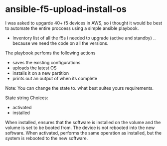 # ansible-f5-upload-install-os

I was asked to upgarde 40+ f5 devices in AWS, so i thought it would be best to automate the entire procoess using a simple ansible playbook. 

* Inventory list of all the f5s i needed to upgrade (active and standby) .. because we need the code on all the versions.

The playbook perfoms the following actions
* saves the existing configurations
* uploads the latest OS
* installs it on a new partition
* prints out an output of when its complete

Note: You can change the state to. what best suites yours requirements. 

State string Choices:
* activated
* installed

When installed, ensures that the software is installed on the volume and the volume is set to be booted from. The device is not rebooted into the new software.
When activated, performs the same operation as installed, but the system is rebooted to the new software.
